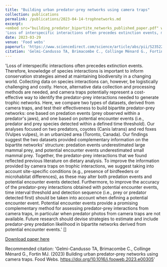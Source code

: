 ```yaml
---
title: "Building urban predator-prey networks using camera traps"
collection: publications
permalink: /publications/2023-04-14-trophnetworks.md
excerpt: 
<embed src="building_predator_bipartite_networks_published_paper.pdf" width="800px" height="2100px" />
'Loss of interspecific interactions often precedes extinction events, making it important to inform conservation strategies. However, collecting data on species interactions can be challenging and costly. Hence, alternative data collection methods are needed, and camera traps potentially present a cost-effective way to identify food web links and generate trophic networks. We compared two types of datasets derived from camera traps, and test their effectiveness to build bipartite predator-prey networks. Our findings suggest the two datasets provided complementary information on the bipartite networks’ structure: the predation events dataset underestimated large mammal prey, and the potential encounter events underestimated small mammal prey. Together, the predator-prey links we found reflected previous literature on dietary analysis. To improve the information provided by camera traps on trophic interactions, we suggest taking into account site-specific conditions (e.g., presence of bird-feeders or microhabitat differences), as these may alter both predation events and potential encounter events captured. Furthermore, to improve the accuracy of the predator-prey links obtained with potential encounter events, time interval threshold and capture sequence (i.e., prey or predator captured first) should be taken into account in the definition of a potential encounter event. Overall, we recommend using camera traps as a cost-effective, valuable tool for identifying predator-prey interaction links across scales.'
date: 2023-03-29
venue: 'Food webs'
paperurl: 'https://www.sciencedirect.com/science/article/abs/pii/S2352249623000344'
citation: 'Gelmi-Candusso TA, Brimacombe C., Collinge Ménard G., Fortin MJ. (2023) Building urban predator-prey networks using camera traps. <i>Food Webs</i> https://doi.org/10.1016/j.fooweb.2023.e00305'
---
```


'Loss of interspecific interactions often precedes extinction events. Therefore, knowledge of species interactions is important to inform conservation strategies aimed at maintaining biodiversity in a changing world. Collecting data on species interactions can, however, be logistically challenging and costly. Hence, alternative data collection and processing methods are needed, and camera traps potentially represent a cost-effective way to identify the predator-prey interactions needed to generate trophic networks. Here, we compare two types of datasets, derived from camera traps, and test their effectiveness to build bipartite predator-prey networks: one based on predation events (prey observed within a predator's jaws), and one based on potential encounter events (i.e., predator and prey species detected within a defined time threshold). Our analyses focused on two predators, coyotes (Canis latrans) and red foxes (Vulpes vulpes), in an urbanized area (Toronto, Canada). Our findings suggest the two datasets provided complementary information on the bipartite networks' structure: predation events underestimated large mammal prey, and potential encounter events underestimated small mammal prey. Together, the predator-prey interactions that we found reflected previous literature on dietary analysis. To improve the information provided by camera traps on trophic interactions, we suggest taking into account site-specific conditions (e.g., presence of birdfeeders or microhabitat differences), as these may alter both predation events and potential encounter events detected. Furthermore, to improve the accuracy of the predator-prey interactions obtained with potential encounter events, time interval threshold and detection sequence (i.e., prey or predator detected first) should be taken into account when defining a potential encounter event. Potential encounter events provide a promising complementary method for assessing predator-prey interactions from camera traps, in particular when predator photos from camera traps are not available. Future research should devise strategies to estimate and include predator-prey predation likelihood in bipartite networks derived from potential encounter events.'
[]

[Download paper here](http://academicpages.github.io/files/building_predator_bipartite_networks_gelmicandusso.pdf)

Recommended citation: 'Gelmi-Candusso TA, Brimacombe C., Collinge Ménard G., Fortin MJ. (2023) Building urban predator-prey networks using camera traps. Food Webs. https://doi.org/10.1016/j.fooweb.2023.e00305'
